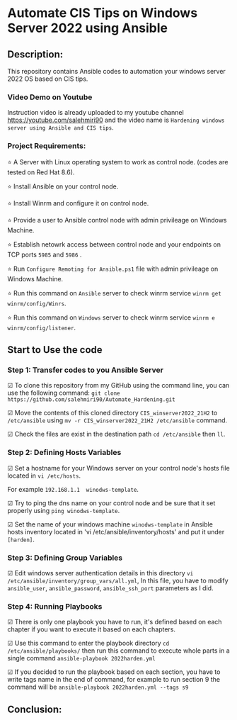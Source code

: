 # Automate CIS Tips on Windows Server 2022 using Ansible
## Description:
This repository contains Ansible codes to automation your windows server 2022 OS based on CIS tips.

### Video Demo on Youtube
Instruction video is already uploaded to my youtube channel https://youtube.com/salehmiri90 and the video name is `Hardening windows server using Ansible and CIS tips`.

### Project Requirements:
⭐ A Server with Linux operating system to work as control node. (codes are tested on Red Hat 8.6).

⭐ Install Ansible on your control node.

⭐ Install Winrm and configure it on control node.

⭐ Provide a user to Ansible control node with admin privileage on Windows Machine.

⭐ Establish netowrk access between control node and your endpoints on TCP ports `5985` and `5986` .

⭐ Run `Configure Remoting for Ansible.ps1` file with admin privileage on Windows Machine.

⭐ Run this command on `Ansible` server to check winrm service `winrm get winrm/config/Winrs`.

⭐ Run this command on `Windows` server to check winrm service `winrm e winrm/config/listener`.

## Start to Use the code
### Step 1: Transfer codes to you Ansible Server
&#9745; To clone this repository from my GitHub using the command line, you can use the following command:
`git clone https://github.com/salehmiri90/Automate_Hardening.git`

&#9745; Move the contents of this cloned directory `CIS_winserver2022_21H2` to `/etc/ansible` using `mv -r CIS_winserver2022_21H2 /etc/ansible` command.

&#9745; Check the files are exist in the destination path `cd /etc/ansible` then `ll`.

### Step 2: Defining Hosts Variables
&#9745; Set a hostname for your Windows server on your control node's hosts file located in `vi /etc/hosts`.

For example `192.168.1.1  winodws-template`.

&#9745; Try to ping the dns name on your control node and be sure that it set properly using `ping winodws-template`.

&#9745; Set the name of your windows machine `winodws-template` in Ansible hosts inventory located in 'vi /etc/ansible/inventory/hosts' and put it under `[harden]`.

### Step 3: Defining Group Variables
&#9745; Edit windows server authentication details in this directory `vi /etc/ansible/inventory/group_vars/all.yml`, In this file, you have to modify `ansible_user`, `ansible_password`, `ansible_ssh_port` parameters as I did.

### Step 4: Running Playbooks 
&#9745; There is only one playbook you have to run, it's defined based on each chapter if you want to execute it based on each chapters.

&#9745; Use this command to enter the playbook directory `cd /etc/ansible/playbooks/` then run this command to execute whole parts in a single command `ansible-playbook 2022harden.yml`

&#9745; If you decided to run the playbook based on each section, you have to write tags name in the end of command, for example to run section 9 the command will be `ansible-playbook 2022harden.yml --tags s9`

## Conclusion:

